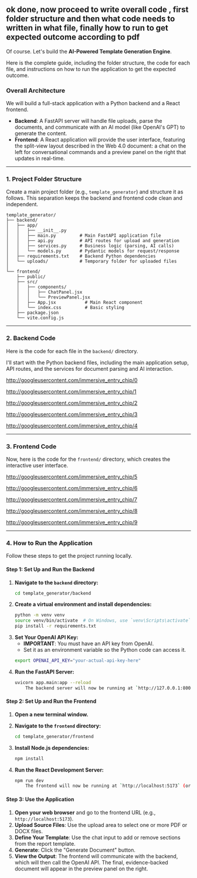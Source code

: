 ## ok done, now proceed to write overall code , first folder structure and then what code needs to written in what file, finally how to run to get expected outcome according to pdf

Of course. Let's build the **AI-Powered Template Generation Engine**.

Here is the complete guide, including the folder structure, the code for each file, and instructions on how to run the application to get the expected outcome.

### **Overall Architecture**

We will build a full-stack application with a Python backend and a React frontend.

  * **Backend**: A FastAPI server will handle file uploads, parse the documents, and communicate with an AI model (like OpenAI's GPT) to generate the content.
  * **Frontend**: A React application will provide the user interface, featuring the split-view layout described in the Web 4.0 document: a chat on the left for conversational commands and a preview panel on the right that updates in real-time.

-----

### **1. Project Folder Structure**

Create a main project folder (e.g., `template_generator`) and structure it as follows. This separation keeps the backend and frontend code clean and independent.

```
template_generator/
├── backend/
│   ├── app/
│   │   ├── __init__.py
│   │   ├── main.py         # Main FastAPI application file
│   │   ├── api.py          # API routes for upload and generation
│   │   ├── services.py     # Business logic (parsing, AI calls)
│   │   └── models.py       # Pydantic models for request/response
│   ├── requirements.txt    # Backend Python dependencies
│   └── uploads/            # Temporary folder for uploaded files
│
└── frontend/
    ├── public/
    ├── src/
    │   ├── components/
    │   │   ├── ChatPanel.jsx
    │   │   └── PreviewPanel.jsx
    │   ├── App.jsx           # Main React component
    │   └── index.css         # Basic styling
    ├── package.json
    └── vite.config.js
```

-----

### **2. Backend Code**

Here is the code for each file in the `backend/` directory.

I'll start with the Python backend files, including the main application setup, API routes, and the services for document parsing and AI interaction.

http://googleusercontent.com/immersive_entry_chip/0

http://googleusercontent.com/immersive_entry_chip/1

http://googleusercontent.com/immersive_entry_chip/2

http://googleusercontent.com/immersive_entry_chip/3

http://googleusercontent.com/immersive_entry_chip/4

-----

### **3. Frontend Code**

Now, here is the code for the `frontend/` directory, which creates the interactive user interface.

http://googleusercontent.com/immersive_entry_chip/5

http://googleusercontent.com/immersive_entry_chip/6

http://googleusercontent.com/immersive_entry_chip/7

http://googleusercontent.com/immersive_entry_chip/8

http://googleusercontent.com/immersive_entry_chip/9

-----

### **4. How to Run the Application**

Follow these steps to get the project running locally.

#### **Step 1: Set Up and Run the Backend**

1.  **Navigate to the `backend` directory:**
    ```bash
    cd template_generator/backend

    ```
2.  **Create a virtual environment and install dependencies:**
    ```bash
    python -m venv venv
    source venv/bin/activate  # On Windows, use `venv\Scripts\activate`
    pip install -r requirements.txt

    ```
3.  **Set Your OpenAI API Key:**
      * **IMPORTANT**: You must have an API key from OpenAI.
      * Set it as an environment variable so the Python code can access it.
    <!-- end list -->
    ```bash
    export OPENAI_API_KEY="your-actual-api-key-here"

    ```
4.  **Run the FastAPI Server:**
    ```bash
    uvicorn app.main:app --reload
        The backend server will now be running at `http://127.0.0.1:8000`.

    ```

#### **Step 2: Set Up and Run the Frontend**

1.  **Open a new terminal window.**

2.  **Navigate to the `frontend` directory:**

    ```bash
    cd template_generator/frontend

    ```

3.  **Install Node.js dependencies:**

    ```bash
    npm install

    ```

4.  **Run the React Development Server:**

    ```bash
    npm run dev
        The frontend will now be running at `http://localhost:5173` (or a similar port).

    ```

#### **Step 3: Use the Application**

1.  **Open your web browser** and go to the frontend URL (e.g., `http://localhost:5173`).
2.  **Upload Source Files**: Use the upload area to select one or more PDF or DOCX files.
3.  **Define Your Template**: Use the chat input to add or remove sections from the report template.
4.  **Generate**: Click the "Generate Document" button.
5.  **View the Output**: The frontend will communicate with the backend, which will then call the OpenAI API. The final, evidence-backed document will appear in the preview panel on the right.